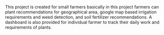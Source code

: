 This project is created for small farmers basically in this project farmers can plant recommendations for geographical area, google map based irrigation requirements and weed detection, and soil fertilizer recommendations. A dashboard is also provided for individual farmer to track their daily work and requirements of plants.
